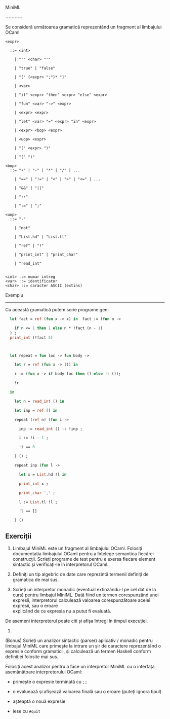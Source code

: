 ﻿MiniML

======


Se consideră următoarea gramatică reprezentând un fragment al limbajului OCaml


```bnf
<expr>

  ::= <int>

    | "'" <char> "'"

    | "true" | "false"

    | "[" {<expr> ";"}* "]"

    | <var>

    | "if" <expr> "then" <expr> "else" <expr>

    | "fun" <var> "->" <expr>

    | <expr> <expr>

    | "let" <var> "=" <expr> "in" <expr>

    | <expr> <bop> <expr>

    | <uop> <expr>

    | "(" <expr> ")"

    | "(" ")"

<bop>
  ::= "+" | "-" | "*" | "/" | ...

    | "==" | "!=" | "<" | ">" | "<=" | ...

    | "&&" | "||"

    | "::"

    | ":=" | ";"

<uop>
  ::= "-"

    | "not"

    | "List.hd" | "List.tl"

    | "ref" | "!"

    | "print_int" | "print_char"

    | "read_int"


<int> ::= numar intreg
<var> ::= identificator
<char> ::= caracter ASCII (extins)

```

Exemplu

-------

Cu această gramatică putem scrie programe gen:

```ml
  let fact = ref (fun x -> x) in  fact := (fun n ->

    if n <= 1 then 1 else n * !fact (n - 1)
  ) ;
  print_int (!fact 5)
```

```ml


  let repeat = fun loc -> fun body ->

    let r = ref (fun x -> ()) in

    r := (fun x -> if body loc then () else !r ());

    !r

  in

    let n = read_int () in

    let inp = ref [] in

    repeat (ref n) (fun i ->

      inp := read_int () :: !inp ;

      i := !i - 1 ;

      !i == 0

    ) () ;

    repeat inp (fun l ->

      let x = List.hd !l in

      print_int x ;

      print_char ',' ;

      l := List.tl !l ;

      !l == []

    ) ()
```



Exerciții
---------


1. Limbajul MiniML este un fragment al limbajului OCaml.
 Folosiți documentația
limbajului OCaml pentru a înțelege semantica fiecărei construcții.
  Scrieți
programe de test pentru e exersa fiecare element sintactic și verificați-le în
interpretorul OCaml.


1. Definiți un tip algebric de date care reprezintă termenii definiți de
gramatica de mai sus.


1. Scrieți un interpretor monadic (eventual extinzându-l pe cel dat de la curs)
pentru limbajul MiniML.
  Dată fiind un termen corespunzând unei expresii,
interpretorul calculează valoarea corespunzătoare acelei expresii, sau o eroare\
explicănd de ce expresia nu a putut fi evaluată.
  
De asemeni interpretorul poate citi și afișa întregi în timpul execuției.

1. 

(Bonus) Scrieți un analizor sintactic (parser) aplicativ / monadic pentru
limbajul MiniML 
care primește la intrare un șir de caractere reprezentând o
expresie conform gramaticii, 
și calculează un termen Haskell conform definiției
folosite mai sus.

Folosiți acest analizor pentru a face un interpretor MiniML
cu o interfața asemănătoare interpretorului OCaml:

   * primește o expresie terminată cu `;;`

   * o evaluează și afișează valoarea finală sau o eroare (puteți ignora tipul)
 
   * așteaptă o nouă expresie

   * iese cu `#quit`

